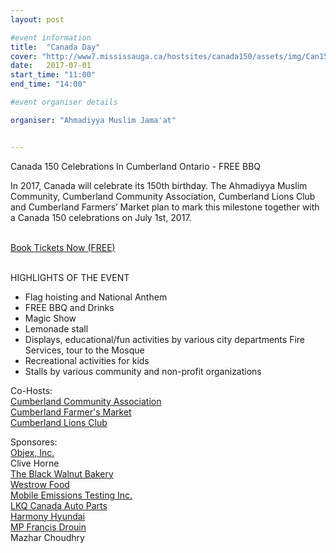 ```yaml
---
layout: post

#event information
title:  "Canada Day"
cover: "http://www7.mississauga.ca/hostsites/canada150/assets/img/Can150intro.jpg"
date:   2017-07-01
start_time: "11:00"
end_time: "14:00"

#event organiser details

organiser: "Ahmadiyya Muslim Jama'at"


---
```


Canada 150 Celebrations In Cumberland Ontario - FREE BBQ

In 2017, Canada will celebrate its 150th birthday. The Ahmadiyya Muslim Community, Cumberland Community Association, Cumberland Lions Club and Cumberland Farmers’ Market plan to mark this milestone together with a Canada 150 celebrations on July 1st, 2017. 

<br/>
<a href="https://www.eventbrite.ca/e/canada-150-celebrations-free-bbq-tickets-35153481008?aff=ehomesaved">Book Tickets Now (FREE)</a>
<br/><br/>

HIGHLIGHTS OF THE EVENT
- Flag hoisting and National Anthem
- FREE BBQ and Drinks
- Magic Show
- Lemonade stall
- Displays, educational/fun activities by various city departments Fire Services, tour to the Mosque
- Recreational activities for kids
- Stalls by various community and non-profit organizations

Co-Hosts:<br/>
<a href="http://www.cumberlandvillage.ca/en">Cumberland Community Association</a><br/>
<a href="http://cumberlandfarmersmarket.ca/">Cumberland Farmer's Market</a><br/>
<a href="https://www.facebook.com/cumberlandlions/">Cumberland Lions Club</a><br/>

Sponsores:<br/>
<a href="http://objex.ca">Objex, Inc.</a><br/>
Clive Horne<br/>
<a href="http://www.blackwalnutbakery.ca/">The Black Walnut Bakery</a><br/>
<a href="http://westrow.com/">Westrow Food</a><br/>
<a href="http://www.mobileemissionstesting.com/">Mobile Emissions Testing Inc.</a><br/>
<a href="https://www.lkqcorp.com">LKQ Canada Auto Parts</a><br/>
<a href="http://www.harmonyhyundai.com/">Harmony Hyundai</a><br/>
<a href="http://fdrouin.liberal.ca/">MP Francis Drouin</a><br/>
Mazhar Choudhry

